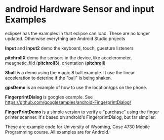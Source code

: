 android Hardware Sensor and input Examples
===========
eclipse/ has the examples in that eclipse can load. These are no longer updated.  Otherwise everything are Android Studio projects

<b>Input</b> and <b>input2</b> demo the keyboard, touch, guesture listeners

<b>pitchrollX</b> demo the sensors in the device, like accelerometer, meagnetic_fild (<b>pitchroll3</b>), orientation (<b>pitchroll</b>)

<b>8ball</b> is a demo using the magic 8 ball example.  It use the linear acceleration to deterine if the "ball" is being shaken.

<b>gpsDemo</b> is an example of how to use the location/gps on the phone.

<b>FingerprintDialog</b> is googles example.  See https://github.com/googlesamples/android-FingerprintDialog/

<b>FingerPrintDemo</b> is a simple version to verify a "purchase" using the finger printer scanner.  It's based on android's FingerprintDialog, but far simplier.


These are example code for University of Wyoming, Cosc 4730 Mobile Programming course.
All examples are for Android.
